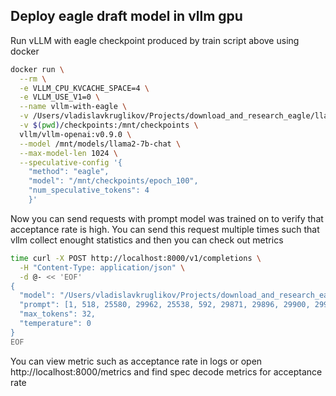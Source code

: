 ## Deploy eagle draft model in vllm gpu

Run vLLM with eagle checkpoint produced by train script above using docker

```bash
docker run \
  --rm \
  -e VLLM_CPU_KVCACHE_SPACE=4 \
  -e VLLM_USE_V1=0 \
  --name vllm-with-eagle \
  -v /Users/vladislavkruglikov/Projects/download_and_research_eagle/llama2-7b-chat:/mnt/models/llama2-7b-chat \
  -v $(pwd)/checkpoints:/mnt/checkpoints \
  vllm/vllm-openai:v0.9.0 \
  --model /mnt/models/llama2-7b-chat \
  --max-model-len 1024 \
  --speculative-config '{
    "method": "eagle", 
    "model": "/mnt/checkpoints/epoch_100", 
    "num_speculative_tokens": 4
    }'
```

Now you can send requests with prompt model was trained on to verify that acceptance rate is high. You can send this request multiple times such that vllm collect enought statistics and then you can check out metrics

```bash
time curl -X POST http://localhost:8000/v1/completions \
  -H "Content-Type: application/json" \
  -d @- << 'EOF'
{
  "model": "/Users/vladislavkruglikov/Projects/download_and_research_eagle/llama2-7b-chat",
  "prompt": [1, 518, 25580, 29962, 25538, 592, 29871, 29896, 29900, 29900, 9508, 4128, 393, 306, 508, 6084, 393, 674, 9949, 596, 1962, 29892, 321, 29889, 29887, 29889, 7314, 29892, 16225, 29892, 6036, 29892, 3114, 29892, 20026, 2992, 29889, 518, 29914, 25580, 29962, 18585, 29892, 1244, 526, 29871, 29896, 29900, 29900, 9508, 4128, 393, 366, 508, 6084, 304, 9949, 590, 1962, 29901, 13, 13, 29896, 29889, 4785, 625, 313, 29872, 29889, 29887, 1696, 14263, 470, 12944, 29897, 13, 29906, 29889, 323, 650, 313, 29872, 29889, 29887, 1696, 10676, 29892, 22887, 4384, 293, 29892, 3165, 20657, 29892, 2992, 1846, 13, 29941, 29889, 12577, 313, 29872, 29889, 29887, 1696, 11595, 29892, 1871, 284, 29892, 21567, 29892, 9678, 1288, 29892, 2992, 1846, 13, 29946, 29889, 22135, 313, 29872, 29889, 29887, 1696, 15474, 1230, 29892, 29037, 573, 29892, 429, 7036, 29892, 20408, 294, 573, 29892, 2992, 1846, 13, 29945, 29889, 319, 4749, 663, 313, 29872, 29889, 29887, 1696, 4344, 29892, 16157, 29879, 29892, 2902, 1372, 29892, 1661, 29899, 735, 546, 1372, 29892, 2992, 1846],
  "max_tokens": 32,
  "temperature": 0
}
EOF
```

You can view metric such as acceptance rate in logs or open http://localhost:8000/metrics and find spec decode metrics for acceptance rate
